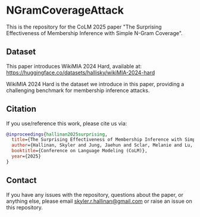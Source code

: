 # NGramCoverageAttack

This is the repository for the CoLM 2025 paper "The Surprising Effectiveness of Membership Inference with Simple N-Gram Coverage".

## Dataset

This paper introduces WikiMIA 2024 Hard, available at: https://huggingface.co/datasets/hallisky/wikiMIA-2024-hard

WikiMIA 2024 Hard is the dataset we introduce in this paper, providing a challenging benchmark for membership inference attacks.

## Citation

If you use/reference this work, please cite us via:

```bibtex
@inproceedings{hallinan2025surprising,
  title={The Surprising Effectiveness of Membership Inference with Simple N-Gram Coverage},
  author={Hallinan, Skyler and Jung, Jaehun and Sclar, Melanie and Lu, Ximing and Ravichander, Abhilasha and Ramnath, Sahana and Choi, Yejin and Karimireddy, Sai Praneeth and Mireshghallah, Niloofar and Ren, Xiang},
  booktitle={Conference on Language Modeling (CoLM)},
  year={2025}
}
```

## Contact

If you have any issues with the repository, questions about the paper, or anything else, please email skyler.r.hallinan@gmail.com or raise an issue on this repository.